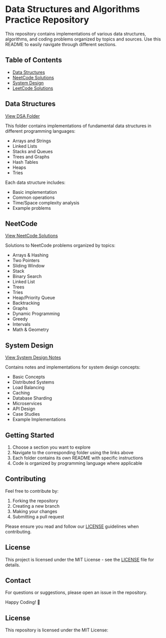 # Data Structures and Algorithms Practice Repository

This repository contains implementations of various data structures, algorithms, and coding problems organized by topics and sources. Use this README to easily navigate through different sections.

## Table of Contents

- [Data Structures](#data-structures)
- [NeetCode Solutions](#neetcode)
- [System Design](#system-design)
- [LeetCode Solutions](#leetcode)

## Data Structures
[View DSA Folder](/DSA)

This folder contains implementations of fundamental data structures in different programming languages:

- Arrays and Strings
- Linked Lists
- Stacks and Queues
- Trees and Graphs
- Hash Tables
- Heaps
- Tries

Each data structure includes:
- Basic implementation
- Common operations
- Time/Space complexity analysis
- Example problems

## NeetCode
[View NeetCode Solutions](/NeetCode)

Solutions to NeetCode problems organized by topics:

- Arrays & Hashing
- Two Pointers
- Sliding Window
- Stack
- Binary Search
- Linked List
- Trees
- Tries
- Heap/Priority Queue
- Backtracking
- Graphs
- Dynamic Programming
- Greedy
- Intervals
- Math & Geometry

## System Design
[View System Design Notes](/SystemDesign)

Contains notes and implementations for system design concepts:

- Basic Concepts
- Distributed Systems
- Load Balancing
- Caching
- Database Sharding
- Microservices
- API Design
- Case Studies
- Example Implementations

## Getting Started

1. Choose a section you want to explore
2. Navigate to the corresponding folder using the links above
3. Each folder contains its own README with specific instructions
4. Code is organized by programming language where applicable

## Contributing

Feel free to contribute by:
1. Forking the repository
2. Creating a new branch
3. Making your changes
4. Submitting a pull request

Please ensure you read and follow our [LICENSE](./LICENSE) guidelines when contributing.

## License

This project is licensed under the MIT License - see the [LICENSE](LICENSE) file for details.

## Contact

For questions or suggestions, please open an issue in the repository.

Happy Coding! 🚀

## License

This repository is licensed under the MIT License:



